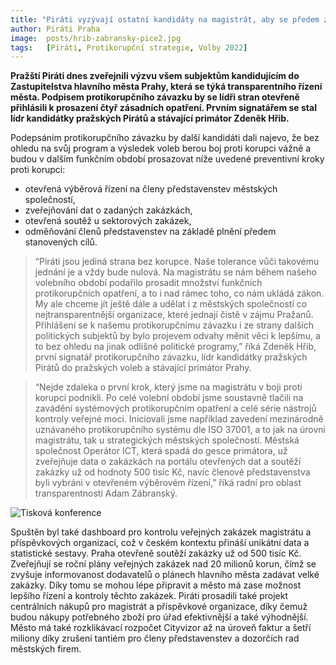 ```yaml
---
title: "Piráti vyzývají ostatní kandidáty na magistrát, aby se předem zavázali k prosazování protikorupčních opatření" 
author: Piráti Praha
image: 	posts/hrib-zabransky-pice2.jpg
tags:   [Piráti, Protikorupční strategie, Volby 2022]
---
```


**Pražští Piráti dnes zveřejnili výzvu všem subjektům kandidujícím do Zastupitelstva hlavního města Prahy, která se týká transparentního řízení města. Podpisem protikorupčního závazku by se lídři stran otevřeně přihlásili k prosazení čtyř zásadních opatření. Prvním signatářem se stal lídr kandidátky pražských Pirátů a stávající primátor Zdeněk Hřib.**

Podepsáním protikorupčního závazku by další kandidáti dali najevo, že bez ohledu na svůj program a výsledek voleb berou boj proti korupci vážně a budou v dalším funkčním období prosazovat níže uvedené preventivní kroky proti korupci:

- otevřená výběrová řízení na členy představenstev městských společností,
- zveřejňování dat o zadaných zakázkách,
- otevřená soutěž u sektorových zakázek,
- odměňování členů představenstev na základě plnění předem stanovených cílů.

>“Piráti jsou jediná strana bez korupce. Naše tolerance vůči takovému jednání je a vždy bude nulová. Na magistrátu se nám během našeho volebního období podařilo prosadit množství funkčních protikorupčních opatření, a to i nad rámec toho, co nám ukládá zákon. My ale chceme jít ještě dále a udělat i z městských společností co nejtransparentnější organizace, které jednají čistě v zájmu Pražanů. Přihlášení se k našemu protikorupčnímu závazku i ze strany dalších politických subjektů by bylo projevem odvahy měnit věci k lepšímu, a to bez ohledu na jinak odlišné politické programy,” říká Zdeněk Hřib, první signatář protikorupčního závazku, lídr kandidátky pražských Pirátů do pražských voleb a stávající primátor Prahy.

>“Nejde zdaleka o první krok, který jsme na magistrátu v boji proti korupci podnikli. Po celé volební období jsme soustavně tlačili na zavádění systémových protikorupčním opatření a celé série nástrojů kontroly veřejné moci. Iniciovali jsme například zavedení mezinárodně uznávaného protikorupčního systému dle ISO 37001, a to jak na úrovni magistrátu, tak u strategických městských společností. Městská společnost Operátor ICT, která spadá do gesce primátora, už zveřejňuje data o zakázkách na portálu otevřených dat a soutěží zakázky už od hodnoty 500 tisíc Kč, navíc členové představenstva byli vybráni v otevřeném výběrovém řízení,” říká radní pro oblast transparentnosti Adam Zábranský.

![Tisková konference](https://a.pirati.cz/praha/img/posts/hrib-podpis-korupce.jpg)

Spuštěn byl také dashboard pro kontrolu veřejných zakázek magistrátu a příspěvkových organizací, což v českém kontextu přináší unikátní data a statistické sestavy. Praha otevřeně  soutěží zakázky už od 500 tisíc Kč. Zveřejňují se roční plány veřejných zakázek nad 20 milionů korun, čímž se zvyšuje informovanost dodavatelů o plánech hlavního města zadávat velké zakázky. Díky tomu se mohou lépe připravit a město má zase možnost lepšího řízení a kontroly těchto zakázek. Piráti prosadili také projekt centrálních nákupů pro magistrát a příspěvkové organizace, díky čemuž budou nákupy potřebného zboží pro úřad efektivnější a také výhodnější. Město má také rozklikávací rozpočet Cityvizor až na úroveň faktur a šetří miliony díky zrušení tantiém pro členy představenstev a dozorčích rad městských firem.

